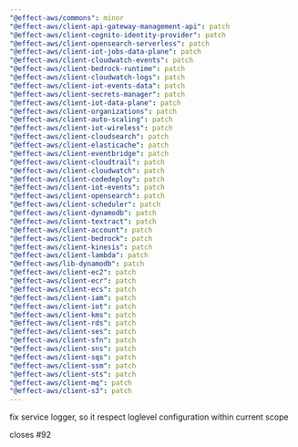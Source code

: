 ```yaml
---
"@effect-aws/commons": minor
"@effect-aws/client-api-gateway-management-api": patch
"@effect-aws/client-cognito-identity-provider": patch
"@effect-aws/client-opensearch-serverless": patch
"@effect-aws/client-iot-jobs-data-plane": patch
"@effect-aws/client-cloudwatch-events": patch
"@effect-aws/client-bedrock-runtime": patch
"@effect-aws/client-cloudwatch-logs": patch
"@effect-aws/client-iot-events-data": patch
"@effect-aws/client-secrets-manager": patch
"@effect-aws/client-iot-data-plane": patch
"@effect-aws/client-organizations": patch
"@effect-aws/client-auto-scaling": patch
"@effect-aws/client-iot-wireless": patch
"@effect-aws/client-cloudsearch": patch
"@effect-aws/client-elasticache": patch
"@effect-aws/client-eventbridge": patch
"@effect-aws/client-cloudtrail": patch
"@effect-aws/client-cloudwatch": patch
"@effect-aws/client-codedeploy": patch
"@effect-aws/client-iot-events": patch
"@effect-aws/client-opensearch": patch
"@effect-aws/client-scheduler": patch
"@effect-aws/client-dynamodb": patch
"@effect-aws/client-textract": patch
"@effect-aws/client-account": patch
"@effect-aws/client-bedrock": patch
"@effect-aws/client-kinesis": patch
"@effect-aws/client-lambda": patch
"@effect-aws/lib-dynamodb": patch
"@effect-aws/client-ec2": patch
"@effect-aws/client-ecr": patch
"@effect-aws/client-ecs": patch
"@effect-aws/client-iam": patch
"@effect-aws/client-iot": patch
"@effect-aws/client-kms": patch
"@effect-aws/client-rds": patch
"@effect-aws/client-ses": patch
"@effect-aws/client-sfn": patch
"@effect-aws/client-sns": patch
"@effect-aws/client-sqs": patch
"@effect-aws/client-ssm": patch
"@effect-aws/client-sts": patch
"@effect-aws/client-mq": patch
"@effect-aws/client-s3": patch
---
```


fix service logger, so it respect loglevel configuration within current scope

closes #92
